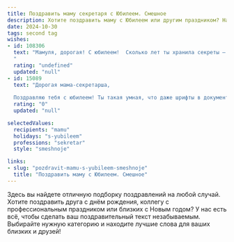 ```yaml
---
title: Поздравить маму секретаря с Юбилеем. Смешное
description: Хотите поздравить маму с Юбилеем или другим праздником? Наш ИИ создаст незабываемое поздравление, а вы обязательно выделитесь среди других.  
date: 2024-10-30
tags: second tag
wishes:
- id: 108306
  text: "Мамуля, дорогая! С юбилеем!  Сколько лет ты хранила секреты –  и рабочие, и семейные!  Надеюсь,  ни один из них не затерялся в стопке важных бумажек.  Желаю тебе океан позитива, горы подарков и чтобы  в твоей жизни  было поменьше бумажной волокиты и побольше  ярких, незабываемых моментов!  С юбилеем, наш главный секретарь и хранитель семейного очага!
  "
  rating: "undefined"
  updated: "null"
- id: 15089
  text: "Дорогая мама-секретарша,
  
  Поздравляю тебя с юбилеем! Ты такая умная, что даже шрифты в документах слушаются тебя, такая быстрая, что даже принтер завидует, и такая внимательная, что даже корректоры учатся у тебя. Пусть каждый день твоей жизни будет таким же слаженным и успешным, как твои рабочие процессы! С днем рождения!"
  rating: "0"
  updated: "null"

selectedValues:
  recipients: "mamu"
  holidays: "s-yubileem"
  professions: "sekretar"
  style: "smeshnoje"

links:
- slug: "pozdravit-mamu-s-yubileem-smeshnoje"
  title: "Поздравить маму с Юбилеем. Смешное"
---
```


Здесь вы найдете отличную подборку поздравлений на любой случай. 
Хотите поздравить друга с днём рождения, коллегу с профессиональным праздником или близких с Новым годом? У нас есть всё, чтобы сделать ваш поздравительный текст незабываемым. Выбирайте нужную категорию и находите лучшие слова для ваших близких и друзей!

